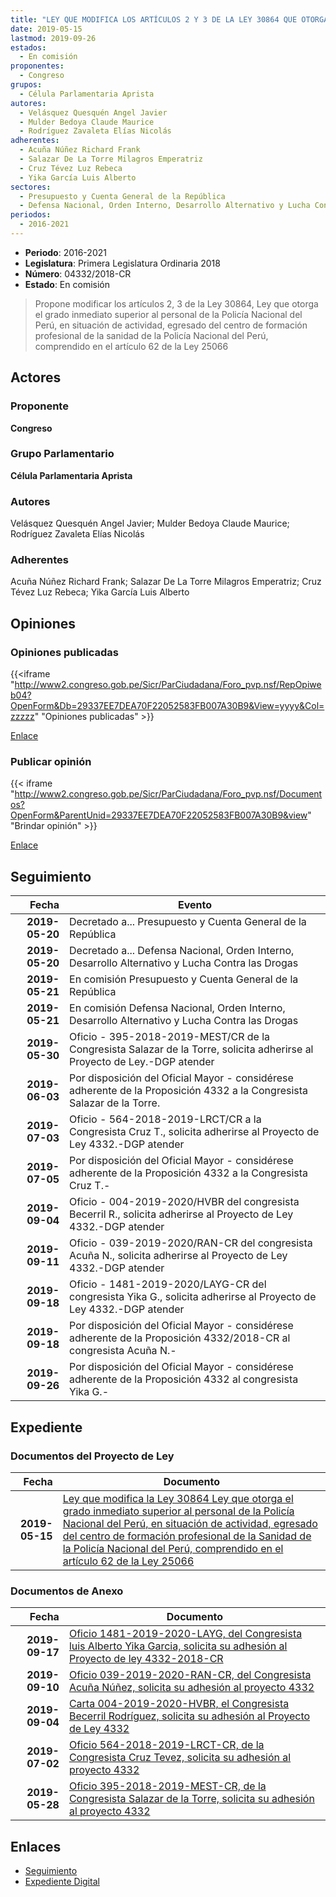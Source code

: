```yaml
---
title: "LEY QUE MODIFICA LOS ARTÍCULOS 2 Y 3 DE LA LEY 30864 QUE OTORGA EL GRADO INMEDIATO SUPERIOR A LOS OFICIALES DE SERVICIOS PNP EGRESADOS DEL CENTRO DE FORMACIÓN PROFESIONAL DE LA SANIDAD DE LA PNP"
date: 2019-05-15
lastmod: 2019-09-26
estados: 
  - En comisión
proponentes: 
  - Congreso
grupos: 
  - Célula Parlamentaria Aprista
autores: 
  - Velásquez Quesquén Angel Javier
  - Mulder Bedoya Claude Maurice
  - Rodríguez Zavaleta Elías Nicolás
adherentes: 
  - Acuña Núñez Richard Frank
  - Salazar De La Torre Milagros Emperatriz
  - Cruz Tévez Luz Rebeca
  - Yika García Luis Alberto
sectores: 
  - Presupuesto y Cuenta General de la República
  - Defensa Nacional, Orden Interno, Desarrollo Alternativo y Lucha Contra las Drogas
periodos: 
  - 2016-2021
---
```


- **Periodo**: 2016-2021
- **Legislatura**: Primera Legislatura Ordinaria 2018
- **Número**: 04332/2018-CR
- **Estado**: En comisión

> Propone modificar los artículos 2, 3 de la Ley 30864, Ley que otorga el grado inmediato superior al personal de la Policía Nacional del Perú, en situación de actividad, egresado del centro de formación profesional de la sanidad de la Policía Nacional del Perú, comprendido en el artículo 62 de la Ley 25066


## Actores

### Proponente

**Congreso**

### Grupo Parlamentario

**Célula Parlamentaria Aprista**

### Autores

Velásquez Quesquén Angel Javier; Mulder Bedoya Claude Maurice; Rodríguez Zavaleta Elías Nicolás

### Adherentes

Acuña Núñez Richard Frank; Salazar De La Torre Milagros Emperatriz; Cruz Tévez Luz Rebeca; Yika García Luis Alberto


## Opiniones

### Opiniones publicadas

{{<iframe "http://www2.congreso.gob.pe/Sicr/ParCiudadana/Foro_pvp.nsf/RepOpiweb04?OpenForm&Db=29337EE7DEA70F22052583FB007A30B9&View=yyyy&Col=zzzzz" "Opiniones publicadas" >}}

[Enlace](http://www2.congreso.gob.pe/Sicr/ParCiudadana/Foro_pvp.nsf/RepOpiweb04?OpenForm&Db=29337EE7DEA70F22052583FB007A30B9&View=yyyy&Col=zzzzz)
### Publicar opinión

{{< iframe "http://www2.congreso.gob.pe/Sicr/ParCiudadana/Foro_pvp.nsf/Documentos?OpenForm&ParentUnid=29337EE7DEA70F22052583FB007A30B9&view" "Brindar opinión" >}}

[Enlace](http://www2.congreso.gob.pe/Sicr/ParCiudadana/Foro_pvp.nsf/Documentos?OpenForm&ParentUnid=29337EE7DEA70F22052583FB007A30B9&view)

## Seguimiento

| Fecha | Evento |
|------:|--------|
| **2019-05-20** | Decretado a... Presupuesto y Cuenta General de la República|
| **2019-05-20** | Decretado a... Defensa Nacional, Orden Interno, Desarrollo Alternativo y Lucha Contra las Drogas|
| **2019-05-21** | En comisión Presupuesto y Cuenta General de la República|
| **2019-05-21** | En comisión Defensa Nacional, Orden Interno, Desarrollo Alternativo y Lucha Contra las Drogas|
| **2019-05-30** | Oficio - 395-2018-2019-MEST/CR de la Congresista Salazar de la Torre, solicita adherirse al Proyecto de Ley.-DGP atender|
| **2019-06-03** | Por disposición del Oficial Mayor - considérese adherente de la Proposición 4332 a la Congresista Salazar de la Torre.|
| **2019-07-03** | Oficio - 564-2018-2019-LRCT/CR a la Congresista Cruz T., solicita adherirse al Proyecto de Ley 4332.-DGP atender|
| **2019-07-05** | Por disposición del Oficial Mayor - considérese adherente de la Proposición 4332 a la Congresista Cruz T.-|
| **2019-09-04** | Oficio - 004-2019-2020/HVBR del congresista Becerril R., solicita adherirse al Proyecto de Ley 4332.-DGP atender|
| **2019-09-11** | Oficio - 039-2019-2020/RAN-CR del congresista Acuña N., solicita adherirse al Proyecto de Ley 4332.-DGP atender|
| **2019-09-18** | Oficio - 1481-2019-2020/LAYG-CR del congresista Yika G., solicita adherirse al Proyecto de Ley 4332.-DGP atender|
| **2019-09-18** | Por disposición del Oficial Mayor - considérese adherente de la Proposición 4332/2018-CR al congresista Acuña N.-|
| **2019-09-26** | Por disposición del Oficial Mayor - considérese adherente de la Proposición 4332 al congresista Yika G.-|


## Expediente


### Documentos del Proyecto de Ley

| Fecha | Documento |
|------:|--------|
| **2019-05-15** | [Ley que modifica la Ley 30864 Ley que otorga el grado inmediato superior al personal de la Policía Nacional del Perú, en situación de actividad, egresado del centro de formación profesional de la Sanidad de la Policía Nacional del Perú, comprendido en el artículo 62 de la Ley 25066](http://www.leyes.congreso.gob.pe/Documentos/2016_2021/Proyectos_de_Ley_y_de_Resoluciones_Legislativas/PL0433220190515.pdf) |

### Documentos de Anexo

| Fecha | Documento |
|------:|--------|
| **2019-09-17** | [Oficio 1481-2019-2020-LAYG, del Congresista luis Alberto Yika Garcia, solicita su adhesión al Proyecto de ley 4332-2018-CR](http://www.leyes.congreso.gob.pe/Documentos/2016_2021/Adhesiones/Proyectos_de_Ley/OFICIO-1481-2019-2020-LAYG-CR.pdf) |
| **2019-09-10** | [Oficio 039-2019-2020-RAN-CR, del Congresista Acuña Núñez, solicita su adhesión al proyecto 4332](http://www.leyes.congreso.gob.pe/Documentos/2016_2021/Adhesiones/Proyectos_de_Ley/OFICIO-039-2019-2020-RAN-CR.pdf) |
| **2019-09-04** | [Carta 004-2019-2020-HVBR, el Congresista Becerril Rodríguez, solicita su adhesión al Proyecto de Ley 4332](http://www.leyes.congreso.gob.pe/Documentos/2016_2021/Adhesiones/Proyectos_de_Ley/CARTA-004-2019-2020-HVBR.pdf) |
| **2019-07-02** | [Oficio 564-2018-2019-LRCT-CR, de la Congresista Cruz Tevez, solicita su adhesión al proyecto 4332](http://www.leyes.congreso.gob.pe/Documentos/2016_2021/Adhesiones/Proyectos_de_Ley/OFICIO-564-2018-2019-LRCT-CR.pdf) |
| **2019-05-28** | [Oficio 395-2018-2019-MEST-CR, de la Congresista Salazar de la Torre, solicita su adhesión al proyecto 4332](http://www.leyes.congreso.gob.pe/Documentos/2016_2021/Adhesiones/Proyectos_de_Ley/OFICIO-395-2018-2019-MEST-CR.pdf) |

## Enlaces 

- [Seguimiento](http://www2.congreso.gob.pe/Sicr/TraDocEstProc/CLProLey2016.nsf/f7fff46988ca05b1052578e100829cc7/b6be6b315edf225c052583fb00815f5e?OpenDocument)
- [Expediente Digital](http://www2.congreso.gob.pe/Sicr/TraDocEstProc/CLProLey2016.nsf/f7fff46988ca05b1052578e100829cc7/b6be6b315edf225c052583fb00815f5e?OpenDocument&Click=05257FB7005EB655.eb71d0cf91d8294e05256cdf006b5706/$Body/0.1C6C)
